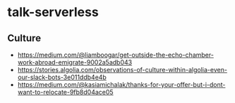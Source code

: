 # talk-serverless

## Culture

- https://medium.com/@liamboogar/get-outside-the-echo-chamber-work-abroad-emigrate-9002a5adb043
- https://stories.algolia.com/observations-of-culture-within-algolia-even-our-slack-bots-3e011ddb4e4b
- https://medium.com/@kasiamichalak/thanks-for-your-offer-but-i-dont-want-to-relocate-9fb8d04ace05

